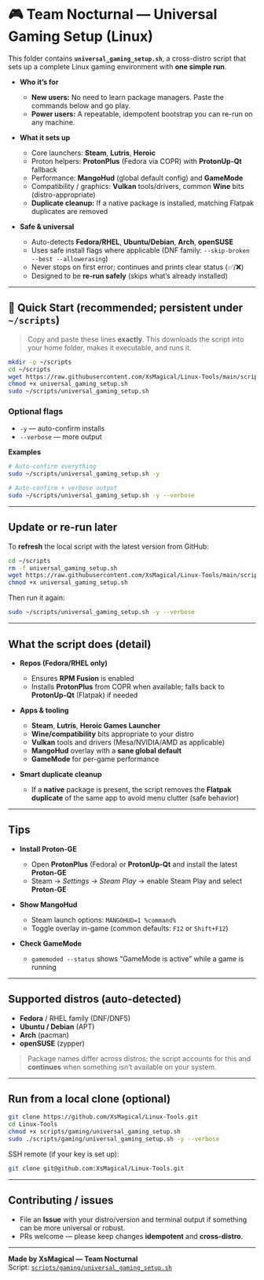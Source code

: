 # 🎮 Team Nocturnal — Universal Gaming Setup (Linux)

This folder contains **`universal_gaming_setup.sh`**, a cross-distro script that sets up a complete Linux gaming environment with **one simple run**.

- **Who it’s for**
  - **New users:** No need to learn package managers. Paste the commands below and go play.
  - **Power users:** A repeatable, idempotent bootstrap you can re-run on any machine.

- **What it sets up**
  - Core launchers: **Steam**, **Lutris**, **Heroic**
  - Proton helpers: **ProtonPlus** (Fedora via COPR) with **ProtonUp-Qt** fallback
  - Performance: **MangoHud** (global default config) and **GameMode**
  - Compatibility / graphics: **Vulkan** tools/drivers, common **Wine** bits (distro-appropriate)
  - **Duplicate cleanup:** If a native package is installed, matching Flatpak duplicates are removed

- **Safe & universal**
  - Auto-detects **Fedora/RHEL**, **Ubuntu/Debian**, **Arch**, **openSUSE**
  - Uses safe install flags where applicable (DNF family: `--skip-broken --best --allowerasing`)
  - Never stops on first error; continues and prints clear status (✅/❌)
  - Designed to be **re-run safely** (skips what’s already installed)

---

## 🚀 Quick Start (recommended; persistent under `~/scripts`)

> Copy and paste these lines **exactly**. This downloads the script into your home folder, makes it executable, and runs it.

```bash
mkdir -p ~/scripts
cd ~/scripts
wget https://raw.githubusercontent.com/XsMagical/Linux-Tools/main/scripts/gaming/universal_gaming_setup.sh
chmod +x universal_gaming_setup.sh
sudo ~/scripts/universal_gaming_setup.sh
```

### Optional flags
- `-y` — auto-confirm installs
- `--verbose` — more output

**Examples**
```bash
# Auto-confirm everything
sudo ~/scripts/universal_gaming_setup.sh -y

# Auto-confirm + verbose output
sudo ~/scripts/universal_gaming_setup.sh -y --verbose
```

---

## Update or re-run later

To **refresh** the local script with the latest version from GitHub:
```bash
cd ~/scripts
rm -f universal_gaming_setup.sh
wget https://raw.githubusercontent.com/XsMagical/Linux-Tools/main/scripts/gaming/universal_gaming_setup.sh
chmod +x universal_gaming_setup.sh
```

Then run it again:
```bash
sudo ~/scripts/universal_gaming_setup.sh -y --verbose
```

---

## What the script does (detail)

- **Repos (Fedora/RHEL only)**
  - Ensures **RPM Fusion** is enabled
  - Installs **ProtonPlus** from COPR when available; falls back to **ProtonUp-Qt** (Flatpak) if needed

- **Apps & tooling**
  - **Steam**, **Lutris**, **Heroic Games Launcher**
  - **Wine/compatibility** bits appropriate to your distro
  - **Vulkan** tools and drivers (Mesa/NVIDIA/AMD as applicable)
  - **MangoHud** overlay with a **sane global default**
  - **GameMode** for per-game performance

- **Smart duplicate cleanup**
  - If a **native** package is present, the script removes the **Flatpak duplicate** of the same app to avoid menu clutter (safe behavior)

---

## Tips

- **Install Proton-GE**
  - Open **ProtonPlus** (Fedora) or **ProtonUp-Qt** and install the latest **Proton-GE**
  - Steam → *Settings → Steam Play* → enable Steam Play and select **Proton-GE**

- **Show MangoHud**
  - Steam launch options: `MANGOHUD=1 %command%`
  - Toggle overlay in-game (common defaults: `F12` or `Shift+F12`)

- **Check GameMode**
  - `gamemoded --status` shows “GameMode is active” while a game is running

---

## Supported distros (auto-detected)

- **Fedora** / RHEL family (DNF/DNF5)  
- **Ubuntu / Debian** (APT)  
- **Arch** (pacman)  
- **openSUSE** (zypper)

> Package names differ across distros; the script accounts for this and **continues** when something isn’t available on your system.

---

## Run from a local clone (optional)

```bash
git clone https://github.com/XsMagical/Linux-Tools.git
cd Linux-Tools
chmod +x scripts/gaming/universal_gaming_setup.sh
sudo ./scripts/gaming/universal_gaming_setup.sh -y --verbose
```

SSH remote (if your key is set up):
```bash
git clone git@github.com:XsMagical/Linux-Tools.git
```

---

## Contributing / issues

- File an **Issue** with your distro/version and terminal output if something can be more universal or robust.
- PRs welcome — please keep changes **idempotent** and **cross-distro**.

---

**Made by XsMagical — Team Nocturnal**  
Script: [`scripts/gaming/universal_gaming_setup.sh`](https://github.com/XsMagical/Linux-Tools/blob/main/scripts/gaming/universal_gaming_setup.sh)
